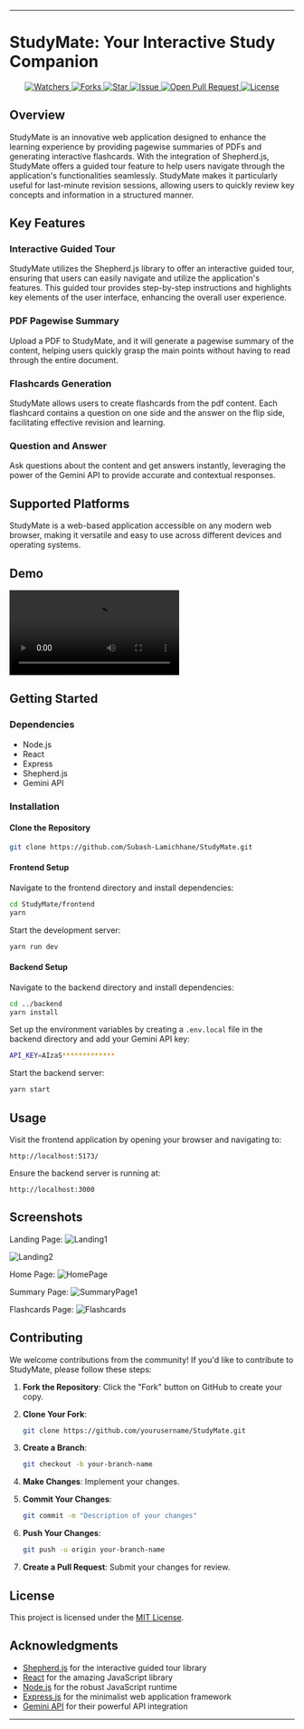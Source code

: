 
---

# StudyMate: Your Interactive Study Companion
<p align="center">
    <a href="https://github.com/Subash-Lamichhane/StudyMate/" target="blank">
        <img src="https://img.shields.io/github/watchers/Subash-Lamichhane/StudyMate?style=for-the-badge&logo=appveyor" alt="Watchers"/>
    </a>
    <a href="https://github.com/Subash-Lamichhane/StudyMate/fork" target="blank">
        <img src="https://img.shields.io/github/forks/Subash-Lamichhane/StudyMate?style=for-the-badge&logo=appveyor" alt="Forks"/>
    </a>
    <a href="https://github.com/Subash-Lamichhane/StudyMate/stargazers" target="blank">
        <img src="https://img.shields.io/github/stars/Subash-Lamichhane/StudyMate?style=for-the-badge&logo=appveyor" alt="Star"/>
    </a>
    <a href="https://github.com/Subash-Lamichhane/StudyMate/issues" target="blank">
        <img src="https://img.shields.io/github/issues/Subash-Lamichhane/StudyMate?style=for-the-badge&logo=appveyor" alt="Issue"/>
    </a>
    <a href="https://github.com/Subash-Lamichhane/StudyMate/pulls" target="blank">
        <img src="https://img.shields.io/github/issues-pr/Subash-Lamichhane/StudyMate?style=for-the-badge&logo=appveyor" alt="Open Pull Request"/>
    </a>
    <a href="https://github.com/Subash-Lamichhane/StudyMate/blob/master/LICENSE" target="blank">
        <img src="https://img.shields.io/github/license/Subash-Lamichhane/StudyMate?style=for-the-badge&logo=appveyor" alt="License" />
    </a>
</p>

## Overview

StudyMate is an innovative web application designed to enhance the learning experience by providing pagewise summaries of PDFs and generating interactive flashcards. With the integration of Shepherd.js, StudyMate offers a guided tour feature to help users navigate through the application's functionalities seamlessly. StudyMate makes it particularly useful for last-minute revision sessions, allowing users to quickly review key concepts and information in a structured manner.

## Key Features

### Interactive Guided Tour

StudyMate utilizes the Shepherd.js library to offer an interactive guided tour, ensuring that users can easily navigate and utilize the application's features. This guided tour provides step-by-step instructions and highlights key elements of the user interface, enhancing the overall user experience.

### PDF Pagewise Summary

Upload a PDF to StudyMate, and it will generate a pagewise summary of the content, helping users quickly grasp the main points without having to read through the entire document.

### Flashcards Generation

StudyMate allows users to create flashcards from the pdf content. Each flashcard contains a question on one side and the answer on the flip side, facilitating effective revision and learning.

### Question and Answer

Ask questions about the content and get answers instantly, leveraging the power of the Gemini API to provide accurate and contextual responses.

## Supported Platforms

StudyMate is a web-based application accessible on any modern web browser, making it versatile and easy to use across different devices and operating systems.

## Demo 
<video src="https://github.com/Subash-Lamichhane/StudyMate/assets/109226874/d433b126-d802-4baa-9a07-0a729e67d06d"></video>

## Getting Started

### Dependencies

- Node.js
- React
- Express
- Shepherd.js
- Gemini API

### Installation

#### Clone the Repository

```bash
git clone https://github.com/Subash-Lamichhane/StudyMate.git
```

#### Frontend Setup

Navigate to the frontend directory and install dependencies:

```bash
cd StudyMate/frontend
yarn
```

Start the development server:

```bash
yarn run dev
```

#### Backend Setup

Navigate to the backend directory and install dependencies:

```bash
cd ../backend
yarn install
```

Set up the environment variables by creating a `.env.local` file in the backend directory and add your Gemini API key:

```bash
API_KEY=AIzaS*************
```

Start the backend server:

```bash
yarn start
```

## Usage

Visit the frontend application by opening your browser and navigating to:

```
http://localhost:5173/
```

Ensure the backend server is running at:

```
http://localhost:3000
```

## Screenshots

<!-- Add your screenshots here -->
Landing Page:
![Landing1](https://github.com/Subash-Lamichhane/StudyMate/assets/109226874/c310e4b9-32ed-4bf0-9d78-7a308dec6104)

![Landing2](https://github.com/Subash-Lamichhane/StudyMate/assets/109226874/25b0012c-9558-4341-811e-1289b7f78066)

Home Page:
![HomePage](https://github.com/Subash-Lamichhane/StudyMate/assets/109226874/008b2f32-1fc8-4d46-bbef-c2b185bb8835)

Summary Page:
![SummaryPage1](https://github.com/Subash-Lamichhane/StudyMate/assets/109226874/f86fde3c-032f-4dd9-8156-b434518cf4b5)
<!-- ![SummaryPage1](https://github.com/Subash-Lamichhane/StudyMate/assets/109226874/89d27d65-38ed-46c9-a4fa-51e8c4371cfd) -->

Flashcards Page:
![Flashcards](https://github.com/Subash-Lamichhane/StudyMate/assets/109226874/4bb5f647-125f-476e-99a3-92872259ed65)

## Contributing

We welcome contributions from the community! If you'd like to contribute to StudyMate, please follow these steps:

1. **Fork the Repository**: Click the "Fork" button on GitHub to create your copy.

2. **Clone Your Fork**:
   ```bash
   git clone https://github.com/yourusername/StudyMate.git
   ```

3. **Create a Branch**:
   ```bash
   git checkout -b your-branch-name
   ```

4. **Make Changes**: Implement your changes.

5. **Commit Your Changes**:
   ```bash
   git commit -m "Description of your changes"
   ```

6. **Push Your Changes**:
   ```bash
   git push -u origin your-branch-name
   ```

7. **Create a Pull Request**: Submit your changes for review.

## License

This project is licensed under the [MIT License](LICENSE).

## Acknowledgments

- [Shepherd.js](https://shepherdjs.dev/) for the interactive guided tour library
- [React](https://reactjs.org/) for the amazing JavaScript library
- [Node.js](https://nodejs.org/) for the robust JavaScript runtime
- [Express.js](https://expressjs.com/) for the minimalist web application framework
- [Gemini API](https://gemini.com/) for their powerful API integration

---


